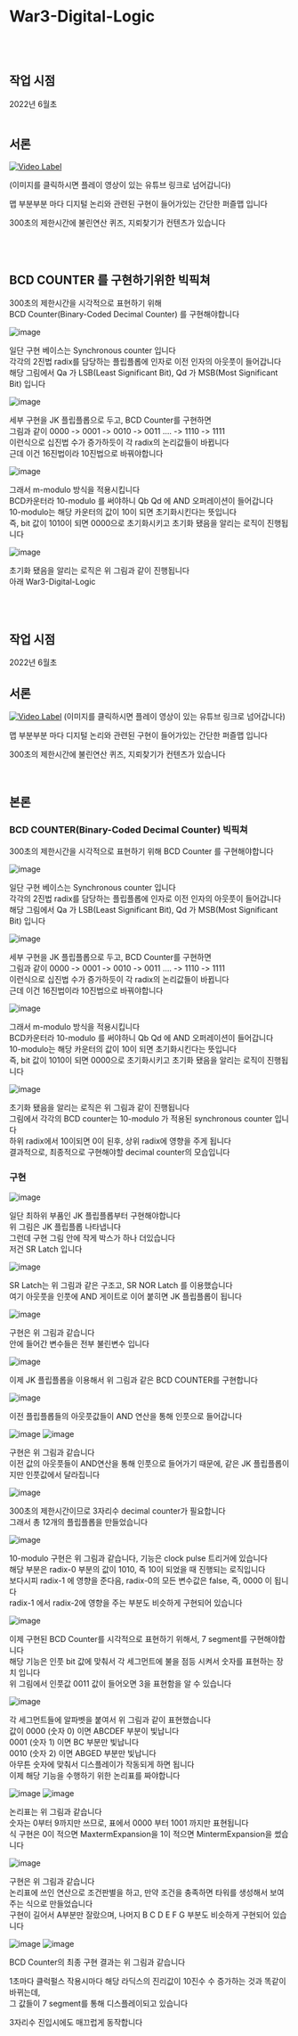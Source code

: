 # War3-Digital-Logic

<br>
<br>

## 작업 시점

2022년 6월초
<br>
<br>

## 서론

[![Video Label](http://img.youtube.com/vi/7ndkv8Re_Cw/0.jpg)](https://youtu.be/7ndkv8Re_Cw)

(이미지를 클릭하시면 플레이 영상이 있는 유튜브 링크로 넘어갑니다)

맵 부분부분 마다 디지털 논리와 관련된 구현이 들어가있는 간단한 퍼즐맵 입니다

300초의 제한시간에 불린연산 퀴즈, 지뢰찾기가 컨텐츠가 있습니다

<br>
<br>

## BCD COUNTER 를 구현하기위한 빅픽쳐

300초의 제한시간을 시각적으로 표현하기 위해 <br>
BCD Counter(Binary-Coded Decimal Counter) 를 구현해야합니다 <br>

![image](https://github.com/user-attachments/assets/8c3060ff-e162-4bce-b05d-d0da26423c41)

일단 구현 베이스는 Synchronous counter 입니다 <br>
각각의 2진법 radix를 담당하는 플립플롭에 인자로 이전 인자의 아웃풋이 들어갑니다 <br>
해당 그림에서 Qa 가 LSB(Least Significant Bit), Qd 가 MSB(Most Significant Bit) 입니다 <br>

![image](https://github.com/user-attachments/assets/194f6f55-05f0-439e-941d-90a0ae734bd0)

세부 구현을 JK 플립플롭으로 두고, BCD Counter를 구현하면 <br>
그림과 같이 0000 -> 0001 -> 0010 -> 0011 .... -> 1110 -> 1111 <br>
이런식으로 십진법 수가 증가하듯이 각 radix의 논리값들이 바뀝니다 <br>
근데 이건 16진법이라 10진법으로 바꿔야합니다 <br>

![image](https://github.com/user-attachments/assets/d8bf1fb8-36d8-4536-84d2-8dc2bd23a74b)

그래서 m-modulo 방식을 적용시킵니다 <br>
BCD카운터라 10-modulo 를 써야하니 Qb Qd 에 AND 오퍼레이션이 들어갑니다 <br>
10-modulo는 해당 카운터의 값이 10이 되면 초기화시킨다는 뜻입니다 <br>
즉, bit 값이 1010이 되면 0000으로 초기화시키고 초기화 됐음을 알리는 로직이 진행됩니다 <br>

![image](https://github.com/user-attachments/assets/20fedaa1-c4e2-49e5-bd54-4190b71ae23d)

초기화 됐음을 알리는 로직은 위 그림과 같이 진행됩니다 <br>
아래 War3-Digital-Logic

<br>
<br>

## 작업 시점

2022년 6월초
<br>

## 서론

[![Video Label](http://img.youtube.com/vi/7ndkv8Re_Cw/0.jpg)](https://youtu.be/7ndkv8Re_Cw)
(이미지를 클릭하시면 플레이 영상이 있는 유튜브 링크로 넘어갑니다)

맵 부분부분 마다 디지털 논리와 관련된 구현이 들어가있는 간단한 퍼즐맵 입니다

300초의 제한시간에 불린연산 퀴즈, 지뢰찾기가 컨텐츠가 있습니다

<br>

## 본론

### BCD COUNTER(Binary-Coded Decimal Counter) 빅픽쳐

300초의 제한시간을 시각적으로 표현하기 위해 BCD Counter 를 구현해야합니다 <br>

![image](https://github.com/user-attachments/assets/8c3060ff-e162-4bce-b05d-d0da26423c41)

일단 구현 베이스는 Synchronous counter 입니다 <br>
각각의 2진법 radix를 담당하는 플립플롭에 인자로 이전 인자의 아웃풋이 들어갑니다 <br>
해당 그림에서 Qa 가 LSB(Least Significant Bit), Qd 가 MSB(Most Significant Bit) 입니다 <br>

![image](https://github.com/user-attachments/assets/194f6f55-05f0-439e-941d-90a0ae734bd0)

세부 구현을 JK 플립플롭으로 두고, BCD Counter를 구현하면 <br>
그림과 같이 0000 -> 0001 -> 0010 -> 0011 .... -> 1110 -> 1111 <br>
이런식으로 십진법 수가 증가하듯이 각 radix의 논리값들이 바뀝니다 <br>
근데 이건 16진법이라 10진법으로 바꿔야합니다 <br>

![image](https://github.com/user-attachments/assets/d8bf1fb8-36d8-4536-84d2-8dc2bd23a74b)

그래서 m-modulo 방식을 적용시킵니다 <br>
BCD카운터라 10-modulo 를 써야하니 Qb Qd 에 AND 오퍼레이션이 들어갑니다 <br>
10-modulo는 해당 카운터의 값이 10이 되면 초기화시킨다는 뜻입니다 <br>
즉, bit 값이 1010이 되면 0000으로 초기화시키고 초기화 됐음을 알리는 로직이 진행됩니다 <br>

![image](https://github.com/user-attachments/assets/20fedaa1-c4e2-49e5-bd54-4190b71ae23d)

초기화 됐음을 알리는 로직은 위 그림과 같이 진행됩니다 <br>
그림에서 각각의 BCD counter는 10-modulo 가 적용된 synchronous counter 입니다 <br>
하위 radix에서 10이되면 0이 된후, 상위 radix에 영향을 주게 됩니다 <br>
결과적으로, 최종적으로 구현해야할 decimal counter의 모습입니다 <br>

### 구현

![image](https://github.com/user-attachments/assets/9cac9c2a-d0ae-41c9-b0b1-274be37a62f1)

일단 최하위 부품인 JK 플립플롭부터 구현해야합니다 <br>
위 그림은 JK 플립플롭 나타냅니다 <br>
그런데 구현 그림 안에 작게 박스가 하나 더있습니다 <br>
저건 SR Latch 입니다 <br>

![image](https://github.com/user-attachments/assets/9be0d988-4a9f-4215-8cfc-0d0d7ac7aee8)

SR Latch는 위 그림과 같은 구조고, SR NOR Latch 를 이용했습니다 <br>
여기 아웃풋을 인풋에 AND 게이트로 이어 붙히면 JK 플립플롭이 됩니다 <br>

![image](https://github.com/user-attachments/assets/e05cd244-c017-4d08-8b35-ac4369aed378)

구현은 위 그림과 같습니다 <br>
안에 들어간 변수들은 전부 불린변수 입니다 <br>

![image](https://github.com/user-attachments/assets/c55efc8b-9e53-43cf-9faa-0c06b7bfe06b)

이제 JK 플립플롭을 이용해서 위 그림과 같은 BCD COUNTER를 구현합니다 <br>

![image](https://github.com/user-attachments/assets/a5710a2c-64bf-4485-a95b-6ea161b514b5)

이전 플립플롭들의 아웃풋값들이 AND 연산을 통해 인풋으로 들어갑니다 <br>

![image](https://github.com/user-attachments/assets/48589dc5-46c4-4a4a-9470-900e4cbf1341)
![image](https://github.com/user-attachments/assets/34428495-90ec-4f3b-b617-76a78cff3427)

구현은 위 그림과 같습니다 <br>
이전 값의 아웃풋들이 AND연산을 통해 인풋으로 들어가기 때문에, 같은 JK 플립플롭이지만 인풋값에서 달라집니다 <br>

![image](https://github.com/user-attachments/assets/7cf3a87c-bf60-4607-8a4e-2f8eb5a0de15)

300초의 제한시간이므로 3자리수 decimal counter가 필요합니다 <br>
그래서 총 12개의 플립플롭을 만들었습니다 <br>

![image](https://github.com/user-attachments/assets/2bd3531d-4694-4d74-b9b8-05bf979ebb08)

10-modulo 구현은 위 그림과 같습니다, 기능은 clock pulse 트리거에 있습니다 <br>
해당 부분은 radix-0 부분의 값이 1010, 즉 10이 되었을 때 진행되는 로직입니다 <br>
보다시피 radix-1 에 영향을 준다음, radix-0의 모든 변수값은 false, 즉, 0000 이 됩니다 <br>
radix-1 에서 radix-2에 영향을 주는 부분도 비슷하게 구현되어 있습니다 <br>

![image](https://github.com/user-attachments/assets/b972ee85-27b1-4938-a002-67dc178f6636)

이제 구현된 BCD Counter를 시각적으로 표현하기 위해서, 7 segment를 구현해야합니다 <br>
해당 기능은 인풋 bit 값에 맞춰서 각 세그먼트에 불을 점등 시켜서 숫자를 표현하는 장치 입니다 <br>
위 그림에서 인풋값 0011 값이 들어오면 3을 표현함을 알 수 있습니다 <br>

![image](https://github.com/user-attachments/assets/a2abe13c-a1f2-49c7-9c8c-ba8212ae5ef0)

각 세그먼트들에 알파벳을 붙여서 위 그림과 같이 표현했습니다 <br>
값이 0000 (숫자 0) 이면 ABCDEF 부분이 빛납니다 <br>
0001 (숫자 1) 이면 BC 부분만 빛납니다 <br>
0010 (숫자 2) 이면 ABGED 부분만 빛납니다 <br>
아무튼 숫자에 맞춰서 디스플레이가 작동되게 하면 됩니다 <br>
이제 해당 기능을 수행하기 위한 논리표를 짜야합니다 <br>

![image](https://github.com/user-attachments/assets/1256f6f1-03f9-4996-8f51-aa57ddea5e01)
![image](https://github.com/user-attachments/assets/13be524a-5263-4c87-80af-b4e7705122c3)

논리표는 위 그림과 같습니다 <br>
숫자는 0부터 9까지만 쓰므로, 표에서 0000 부터 1001 까지만 표현됩니다 <br>
식 구현은 0이 적으면 MaxtermExpansion을 1이 적으면 MintermExpansion을 썼습니다 <br>

![image](https://github.com/user-attachments/assets/1376b4c3-57c5-4c5d-b3cb-248a83f7412e)

구현은 위 그림과 같습니다 <br>
논리표에 쓰인 연산으로 조건판별을 하고, 만약 조건을 충족하면 타워를 생성해서 보여주는 식으로 만들었습니다 <br>
구현이 길어서 A부분만 잘랐으며, 나머지 B C D E F G 부분도 비슷하게 구현되어 있습니다 <br>

![image](https://github.com/user-attachments/assets/60972b3a-cd4d-4e47-b57c-880964f4dfe3)
![image](https://github.com/user-attachments/assets/3a15e095-737a-4c57-b038-de1c61109258)

BCD Counter의 최종 구현 결과는 위 그림과 같습니다 <br>

1초마다 클럭펄스 작용시마다 해당 라딕스의 진리값이 10진수 수 증가하는 것과 똑같이 바뀌는데, <br>
그 값들이 7 segment를 통해 디스플레이되고 있습니다 <br>

3자리수 진입시에도 매끄럽게 동작합니다 <br>
